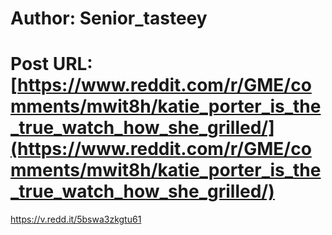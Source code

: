 # Author: Senior_tasteey
# Post URL: [https://www.reddit.com/r/GME/comments/mwit8h/katie_porter_is_the_true_watch_how_she_grilled/](https://www.reddit.com/r/GME/comments/mwit8h/katie_porter_is_the_true_watch_how_she_grilled/)


https://v.redd.it/5bswa3zkgtu61